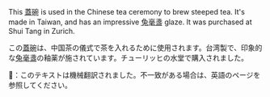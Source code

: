 <p>This <abbr title="gaiwan">蓋碗</abbr> is used in the Chinese tea ceremony to brew steeped tea. It's made in Taiwan, and has an impressive <abbr title="hare's fur">兔毫盞</abbr> glaze. It was purchased at Shui Tang in Zurich.</p>

<p>この<abbr title="gaiwan">蓋碗</abbr>は、中国茶の儀式で茶を入れるために使用されます。台湾製で、印象的な<abbr title="hare's fur">兔毫盞</abbr>の釉薬が施されています。チューリッヒの水堂で購入されました。</p>
👾：このテキストは機械翻訳されました。不一致がある場合は、英語のページを参照してください。
